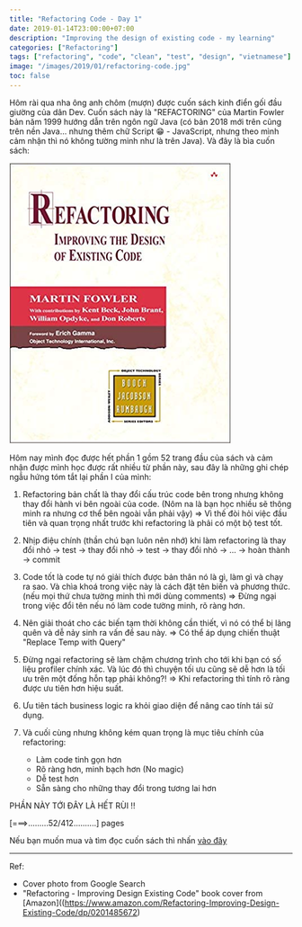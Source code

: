```yaml
---
title: "Refactoring Code - Day 1"
date: 2019-01-14T23:00:00+07:00
description: "Improving the design of existing code - my learning"
categories: ["Refactoring"]
tags: ["refactoring", "code", "clean", "test", "design", "vietnamese"]
image: "/images/2019/01/refactoring-code.jpg"
toc: false
---
```


Hôm rài qua nha ông anh chôm (mượn) được cuốn sách kinh điển gối đầu giường của dân Dev. Cuốn sách này là "REFACTORING" của Martin Fowler bản năm 1999 hướng dẫn trên ngôn ngữ Java (có bản 2018 mới trên cũng trên nền Java... nhưng thêm chữ Script 😁 - JavaScript, nhưng theo mình cảm nhận thì nó không tường minh như là trên Java). Và đây là bìa cuốn sách:

![Refactoring Book Cover 1999](/images/2019/01/refactoring-book-cover.jpg)

Hôm nay mình đọc được hết phần 1 gồm 52 trang đầu của sách và cảm nhận được mình học được rất nhiều từ phần này, sau đây là những ghi chép ngẫu hứng tóm tắt lại phần I của mình:

1. Refactoring bản chất là thay đổi cấu trúc code bên trong nhưng không thay đổi hành vi bên ngoài của code. (Nôm na là bạn học nhiều sẽ thông minh ra nhưng cơ thể bên ngoài vẫn phải vậy) => Vì thế đòi hỏi việc đầu tiên và quan trọng nhất trước khi refactoring là phải có một bộ test tốt.

1. Nhịp điệu chính (thần chú bạn luôn nên nhớ) khi làm refactoring là thay đổi nhỏ -> test -> thay đổi nhỏ -> test -> thay đổi nhỏ -> ... -> hoàn thành -> commit

1. Code tốt là code tự nó giải thích được bản thân nó là gì, làm gì và chạy ra sao. Và chìa khoá trong việc này là cách đặt tên biến và phương thức. (nếu mọi thứ chưa tường minh thì mới dùng comments) => Đừng ngại trong việc đổi tên nếu nó làm code tường minh, rõ ràng hơn.

1. Nên giải thoát cho các biến tạm thời không cần thiết, vì nó có thể bị lãng quên và dễ nảy sinh ra vấn đề sau này. => Có thể áp dụng chiến thuật "Replace Temp with Query"

1. Đừng ngại refactoring sẽ làm chậm chương trình cho tới khi bạn có số liệu profiler chính xác. Và lúc đó thì chuyện tối ưu cũng sẽ dễ hơn là tối ưu trên một đống hỗn tạp phải không?! => Khi refactoring thì tính rõ ràng được ưu tiên hơn hiệu suất.

1. Ưu tiên tách business logic ra khỏi giao diện để nâng cao tính tái sử dụng.

1. Và cuối cùng nhưng không kém quan trọng là mục tiêu chính của refactoring:

    - Làm code tinh gọn hơn
    - Rõ ràng hơn, minh bạch hơn (No magic)
    - Dễ test hơn
    - Sẵn sàng cho những thay đổi trong tương lai hơn

PHẦN NÀY TỚI ĐÂY LÀ HẾT RÙI !!

[===>.........52/412..........] pages

Nếu bạn muốn mua và tìm đọc cuốn sách thì nhấn [vào đây](https://www.amazon.com/Refactoring-Improving-Design-Existing-Code/dp/0201485672)

-------------------

Ref:

- Cover photo from Google Search
- "Refactoring - Improving Design Existing Code" book cover from [Amazon]((https://www.amazon.com/Refactoring-Improving-Design-Existing-Code/dp/0201485672)